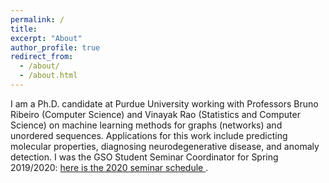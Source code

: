 ```yaml
---
permalink: /
title:
excerpt: "About"
author_profile: true
redirect_from: 
  - /about/
  - /about.html
---
```


I am a Ph.D. candidate at Purdue University working with Professors Bruno Ribeiro (Computer Science) and Vinayak Rao (Statistics and Computer Science) on machine learning methods for graphs (networks) and unordered sequences. Applications for this work include predicting molecular properties, diagnosing neurodegenerative disease, and anomaly detection. I was the GSO Student Seminar Coordinator for Spring 2019/2020: [here is the 2020 seminar schedule ](https://docs.google.com/spreadsheets/d/17mbN4Dv8NEndVxi0ZjFgMSNPRD5PeDuLPtX8rAnh5NQ/edit?usp=sharing).

